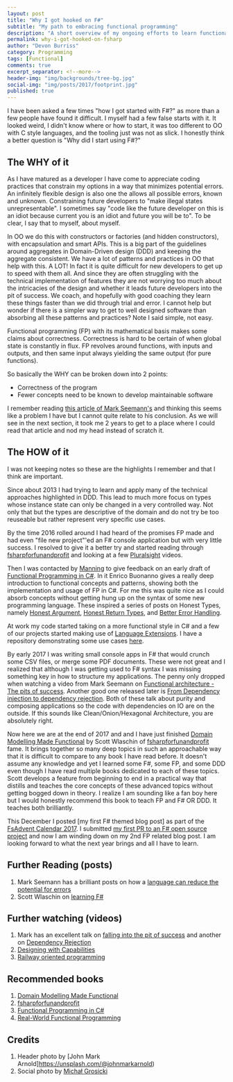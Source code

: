 ```yaml
---
layout: post
title: "Why I got hooked on F#"
subtitle: "My path to embracing functional programming"
description: "A short overview of my ongoing efforts to learn functional programming, specifically F#"
permalink: why-i-got-hooked-on-fsharp
author: "Devon Burriss"
category: Programming
tags: [Functional]
comments: true
excerpt_separator: <!--more-->
header-img: "img/backgrounds/tree-bg.jpg"
social-img: "img/posts/2017/footprint.jpg"
published: true
---
```


I have been asked a few times "how I got started with F#?" as more than a few people have found it difficult. I myself had a few false starts with it. It looked weird, I didn't know where or how to start, it was too different to OO with C style languages, and the tooling just was not as slick. I honestly think a better question is "Why did I start using F#?"
<!--more-->

## The WHY of it

As I have matured as a developer I have come to appreciate coding practices that constrain my options in a way that minimizes potential errors. An infinitely flexible design is also one the allows all possible errors, known and unknown. Constraining future developers to "make illegal states unrepresentable". I sometimes say "code like the future developer on this is an idiot because current you is an idiot and future you will be to". To be clear, I say that to myself, about myself.

In OO we do this with constructors or factories (and hidden constructors), with encapsulation and smart APIs. This is a big part of the guidelines around aggregates in Domain-Driven design (DDD) and keeping the aggregate consistent. We have a lot of patterns and practices in OO that help with this. A LOT! In fact it is quite difficult for new developers to get up to speed with them all. And since they are often struggling with the technical implementation of features they are not worrying too much about the intricacies of the design and whether it leads future developers into the pit of success. We coach, and hopefully with good coaching they learn these things faster than we did through trial and error. I cannot help but wonder if there is a simpler way to get to well designed software than absorbing all these patterns and practices? Note I said simple, not easy.

Functional programming (FP) with its mathematical basis makes some claims about correctness. Correctness is hard to be certain of when global state is constantly in flux. FP revolves around functions, with inputs and outputs, and then same input always yielding the same output (for pure functions).

So basically the WHY can be broken down into 2 points:

- Correctness of the program
- Fewer concepts need to be known to develop maintainable software

I remember reading [this article of Mark Seemann's](http://blog.ploeh.dk/2015/04/13/less-is-more-language-features/) and thinking this seems like a problem I have but I cannot quite relate to his conclusion. As we will see in the next section, it took me 2 years to get to a place where I could read that article and nod my head instead of scratch it.

## The HOW of it

I was not keeping notes so these are the highlights I remember and that I think are important.

Since about 2013 I had trying to learn and apply many of the technical approaches highlighted in DDD. This lead to much more focus on types whose instance state can only be changed in a very controlled way. Not only that but the types are descriptive of the domain and do not try be too reuseable but rather represent very specific use cases.

By the time 2016 rolled around I had heard of the promises FP made and had even "file new project"'ed an F# console application but with very little success. I resolved to give it a better try and started reading through [fsharpforfunandprofit](https://fsharpforfunandprofit.com/books/#downloadable-ebook-of-this-site) and looking at a few [Pluralsight](https://www.pluralsight.com/search?q=F%23&categories=course) videos.

Then I was contacted by [Manning](https://www.manning.com/) to give feedback on an early draft of [Functional Programming in C#](https://www.manning.com/books/functional-programming-in-c-sharp). In it Enrico Buonanno gives a really deep introduction to functional concepts and patterns, showing both the implementation and usage of FP in C#. For me this was quite nice as I could absorb concepts without getting hung up on the syntax of some new programming language. These inspired a series of posts on Honest Types, namely [Honest Argument](http://devonburriss.me/honest-arguments/), [Honest Return Types](http://devonburriss.me/honest-return-types/), and [Better Error Handling](http://devonburriss.me/better-error-handling/).

At work my code started taking on a more functional style in C# and a few of our projects started making use of [Language Extensions](https://github.com/louthy/language-ext). I have a repository demonstrating some use cases [here](https://github.com/dburriss/ElevatedExamples).

By early 2017 I was writing small console apps in F# that would crunch some CSV files, or merge some PDF documents. These were not great and I realized that although I was getting used to F# syntax I was missing something key in how to structure my applications. The penny only dropped when watching a video from Mark Seemann on [Functional architecture - The pits of success](https://www.youtube.com/watch?v=US8QG9I1XW0). Another good one released later is [From Dependency injection to dependency rejection](https://www.youtube.com/watch?v=cxs7oLGrxQ4). Both of these talk about purity and composing applications so the code with dependencies on IO are on the outside. If this sounds like Clean/Onion/Hexagonal Architecture, you are absolutely right.

Now here we are at the end of 2017 and and I have just finished [Domain Modelling Made Functional](https://fsharpforfunandprofit.com/books/#domain-modeling-made-functional-ebook-and-paper) by Scott Wlaschin of [fsharpforfunandprofit](https://fsharpforfunandprofit.com/) fame. It brings together so many deep topics in such an approachable way that it is difficult to compare to any book I have read before. It doesn't assume any knowledge and yet I learned some F#, some FP, and some DDD even though I have read multiple books dedicated to each of these topics. Scott develops a feature from beginning to end in a practical way that distills and teaches the core concepts of these advanced topics without getting bogged down in theory. I realize I am sounding like a fan boy here but I would honestly recommend this book to teach FP and F# OR DDD. It teaches both brilliantly.

This December I posted [my first F# themed blog post] as part of the [FsAdvent Calendar 2017](https://sergeytihon.com/2017/10/22/f-advent-calendar-in-english-2017/). I submitted [my first PR to an F# open source project](https://github.com/giraffe-fsharp/giraffe-template/pull/4) and now I am winding down on my 2nd FP related blog post. I am looking forward to what the next year brings and all I have to learn.


## Further Reading (posts)

1. Mark Seemann has a brilliant posts on how a [language can reduce the potential for errors](http://blog.ploeh.dk/2015/04/13/less-is-more-language-features/)
1. Scott Wlaschin on [learning F#](https://fsharpforfunandprofit.com/learning-fsharp/)

## Further watching (videos)

1. Mark has an excellent talk on [falling into the pit of success](https://www.youtube.com/watch?v=US8QG9I1XW0) and another on [Dependency Rejection](https://www.youtube.com/watch?v=cxs7oLGrxQ4)
1. [Designing with Capabilities](https://vimeo.com/162209391)
1. [Railway oriented programming](https://vimeo.com/113707214)

## Recommended books

1. [Domain Modelling Made Functional](https://fsharpforfunandprofit.com/books/#domain-modeling-made-functional-ebook-and-paper)
1. [fsharpforfunandprofit](https://fsharpforfunandprofit.com/books/#downloadable-ebook-of-this-site)
1. [Functional Programming in C#](https://www.manning.com/books/functional-programming-in-c-sharp)
1. [Real-World Functional Programming](https://www.manning.com/books/real-world-functional-programming)

## Credits

1. Header photo by [John Mark Arnold]https://unsplash.com/@johnmarkarnold)
1. Social photo by [Michał Grosicki](https://unsplash.com/@groosheck)
